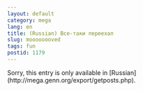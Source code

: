```yaml
---
layout: default
category: mega
lang: en
title: (Russian) Все-таки переехал
slug: moooooooved
tags: fun 
postid: 1179
---
```

<p>Sorry, this entry is only available in [Russian](http://mega.genn.org/export/getposts.php).</p>